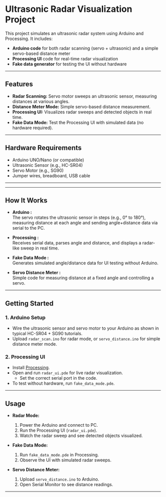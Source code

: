 # Ultrasonic Radar Visualization Project

This project simulates an ultrasonic radar system using Arduino and Processing. It includes:  
- **Arduino code** for both radar scanning (servo + ultrasonic) and a simple servo-based distance meter  
- **Processing UI** code for real-time radar visualization  
- **Fake data generator** for testing the UI without hardware

---

## Features

- **Radar Scanning:** Servo motor sweeps an ultrasonic sensor, measuring distances at various angles.
- **Distance Meter Mode:** Simple servo-based distance measurement.
- **Processing UI:** Visualizes radar sweeps and detected objects in real time.
- **Fake Data Mode:** Test the Processing UI with simulated data (no hardware required).

---

## Hardware Requirements

- Arduino UNO/Nano (or compatible)
- Ultrasonic Sensor (e.g., HC-SR04)
- Servo Motor (e.g., SG90)
- Jumper wires, breadboard, USB cable

---


---

## How It Works

- **Arduino :**  
  The servo rotates the ultrasonic sensor in steps (e.g., 0° to 180°), measuring distance at each angle and sending angle+distance data via serial to the PC.

- **Processing :**  
  Receives serial data, parses angle and distance, and displays a radar-like sweep in real time.

- **Fake Data Mode :**  
  Generates simulated angle/distance data for UI testing without Arduino.

- **Servo Distance Meter :**  
  Simple code for measuring distance at a fixed angle and controlling a servo.

---

## Getting Started

### 1. **Arduino Setup**
- Wire the ultrasonic sensor and servo motor to your Arduino as shown in typical HC-SR04 + SG90 tutorials.
- Upload `radar_scan.ino` for radar mode, or `servo_distance.ino` for simple distance meter mode.

### 2. **Processing UI**
- Install [Processing](https://processing.org/).
- Open and run `radar_ui.pde` for live radar visualization.
    - Set the correct serial port in the code.
- To test without hardware, run `fake_data_mode.pde`.

---

## Usage

- **Radar Mode:**  
    1. Power the Arduino and connect to PC.  
    2. Run the Processing UI (`radar_ui.pde`).  
    3. Watch the radar sweep and see detected objects visualized.

- **Fake Data Mode:**  
    1. Run `fake_data_mode.pde` in Processing.  
    2. Observe the UI with simulated radar sweeps.

- **Servo Distance Meter:**  
    1. Upload `servo_distance.ino` to Arduino.  
    2. Open Serial Monitor to see distance readings.

---





